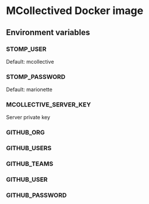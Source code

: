 MCollectived Docker image
=========================

Environment variables
---------------------

### STOMP_USER

Default: mcollective

### STOMP_PASSWORD

Default: marionette

### MCOLLECTIVE_SERVER_KEY

Server private key

### GITHUB_ORG

### GITHUB_USERS

### GITHUB_TEAMS

### GITHUB_USER

### GITHUB_PASSWORD 
